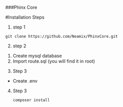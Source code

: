 ###Phinx Core 

#Installation Steps

1) step 1
```
git clone https://github.com/Neamix/PhinxCore.git
```

2) step 2 

<ol>
    <li>Create mysql database</li>
    <li>Import route.sql (you will find it in root)</li>
</ol>

3) Step 3

<ul>
    <li>Create .env</li>
</ul>

4) Step 3

    ```
    composer install
    ```
